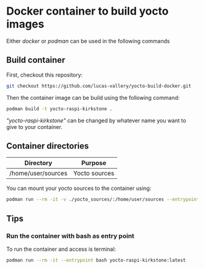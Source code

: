 # Docker container to build yocto images

Either *docker* or *podman* can be used in the following commands

## Build container
First, checkout this repository:
```bash
git checkout https://github.com/lucas-vallery/yocto-build-docker.git
```

Then the container image can be build using the following command:
```bash
podman build -t yocto-raspi-kirkstone .
```
*"yocto-raspi-kirkstone"* can be changed by whatever name you want to give to your container.

## Container directories

|      Directory      |    Purpose    |
|---------------------|---------------|
|/home/user/sources   | Yocto sources |

You can mount your yocto sources to the container using:
```bash
podman run --rm -it -v ./yocto_sources/:/home/user/sources --entrypoint bash yocto-raspi-kirkstone:latest
```

## Tips
### Run the container with bash as entry point
To run the container and access is terminal:
```bash
podman run --rm -it --entrypoint bash yocto-raspi-kirkstone:latest
```
